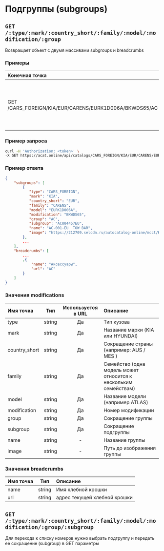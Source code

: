 # Подгруппы (subgroups)

## `GET /:type/:mark/:country_short/:family/:model/:modification/:group`

Возвращает объект с двумя массивами subgroups и breadcrumbs

### Примеры

| Конечная точка | Описание |
| :---- | :--------------- |
| GET /CARS_FOREIGN/KIA/EUR/CARENS/EURK1D006A/BKWDS65/AC | Подгруппы для CARENS 06: -OCT.2006 (2006-2006) BKWDS65 Аксессуары |

### Пример запроса

```bash
curl -H 'Authorization: <token>' \
-X GET https://acat.online/api/catalogs/CARS_FOREIGN/KIA/EUR/CARENS/EURK1D006A/BKWDS65/AC
```

### Пример ответа

```json
{
    "subgroups": [
        {
           "type": "CARS_FOREIGN",
           "mark": "KIA",
           "country_short": "EUR",
           "family": "CARENS",
           "model": "EURK1D006A",
           "modification": "BKWDS65",
           "group": "AC",
           "subgroup": "AC004457EU",
           "name": "AC-001-EU  TOW BAR",
           "image": "https://212709.selcdn.ru/autocatalog-online/mcct/KIA/Thumb/EURK1D00/AC004457EU.png"
        },
        ...
    ],
    "breadcrumbs": [
        ...
        ,{
            "name": "Аксессуары",
            "url": "AC"
        }
    ]
}
```

### Значения modifications

| Имя точка | Тип | Используется в URL | Описание |
| :---- | :------: | :------: | :--------------- |
| type | string | Да | Тип кузова |
| mark | string | Да | Название марки (KIA или HYUNDAI) |
| country_short | string | Да | Сокращение страны (например: AUS / MES ) |
| family | string | Да | Семейство (одна модель может относится к нескольким семействам) |
| model | string | Да | Название модели (например ATLAS) |
| modification | string | Да | Номер модификации |
| group | string | Да | Сокращение группы |
| subgroup | string | Да | Сокращение подгруппы |
| name | string | - | Название группы |
| image | string | - | Путь до изображения группы |

### Значения breadcrumbs

| Имя точка | Тип | Описание |
| :---- | :------: | :--------------- |
| name | string | Имя хлебной крошки |
| url | string | адрес текущей хлебной крошки |


## `GET /:type/:mark/:country_short/:family/:model/:modification/:group/:subgroup`

Для перехода к списку номеров нужно выбрать подгруппу и передать ее сокращение (subgroup) в GET параметры